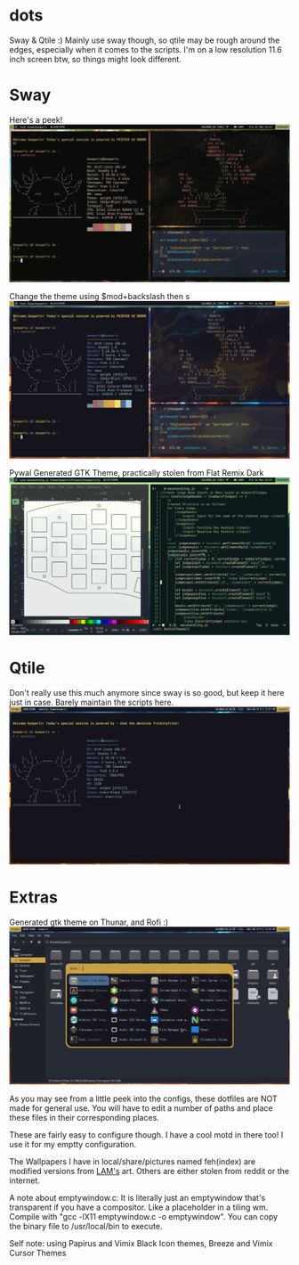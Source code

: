 # dots
Sway & Qtile :)
Mainly use sway though, so qtile may be rough around the edges, especially when it comes to the scripts.
I'm on a low resolution 11.6 inch screen btw, so things might look different.

# Sway
Here's a peek!
![Swaying ~(-_-)~](https://github.com/booperlv/dots/blob/main/screenshots/sway1.png?raw=true)

Change the theme using $mod+backslash then s
![Sway (Switched Theme)](https://github.com/booperlv/dots/blob/main/screenshots/sway1changedtheme.png?raw=true)

Pywal Generated GTK Theme, practically stolen from Flat Remix Dark
![Pywal Generated GTK Theme](https://github.com/booperlv/dots/blob/main/screenshots/gtkandnvimsway.png?raw=true)

# Qtile
Don't really use this much anymore since sway is so good, but keep it here just in case. Barely maintain the scripts here.
![Qtie(cutie) tile](https://github.com/booperlv/dots/blob/main/screenshots/qtile1.png?raw=true)

# Extras
Generated gtk theme on Thunar, and Rofi :)
![On qtile, with the generated gtk theme and a little rofi on top :)](https://github.com/booperlv/dots/blob/main/screenshots/qtileandmoregtk.png?raw=true)

As you may see from a little peek into the configs, these dotfiles are NOT made for general use. You will have to edit a number of paths and place these files in their corresponding places.

These are fairly easy to configure though.
I have a cool motd in there too! I use it for my emptty configuration.

The Wallpapers I have in local/share/pictures named feh(index) are modified versions from [LAM's](https://www.pixiv.net/en/users/17429) art.
Others are either stolen from reddit or the internet.

A note about emptywindow.c:
It is literally just an emptywindow that's transparent if you have a compositor. Like a placeholder in a tiling wm.
Compile with "gcc -lX11 emptywindow.c -o emptywindow". You can copy the binary file to /usr/local/bin to execute.

Self note: using Papirus and Vimix Black Icon themes, Breeze and Vimix Cursor Themes
